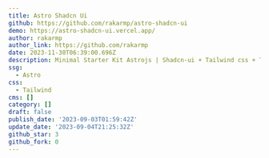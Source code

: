 ```yaml
---
title: Astro Shadcn Ui
github: https://github.com/rakarmp/astro-shadcn-ui
demo: https://astro-shadcn-ui.vercel.app/
author: rakarmp
author_link: https://github.com/rakarmp
date: 2023-11-30T06:39:00.696Z
description: Minimal Starter Kit Astrojs | Shadcn-ui + Tailwind css + Typescript
ssg:
  - Astro
css:
  - Tailwind
cms: []
category: []
draft: false
publish_date: '2023-09-03T01:59:42Z'
update_date: '2023-09-04T21:25:32Z'
github_star: 3
github_fork: 0
---
```


